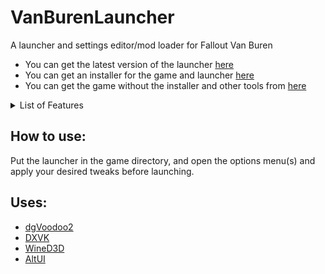 # VanBurenLauncher
A launcher and settings editor/mod loader for Fallout Van Buren
- You can get the latest version of the launcher [here](https://github.com/kran27/VanBurenLauncher/raw/main/VBLauncher/bin/Release/VBLauncher.exe)
- You can get an installer for the game and launcher [here](https://kran.keybase.pub/VanBuren/Van%20Buren%20Installer.exe?dl=1)
- You can get the game without the installer and other tools from [here](https://archive.org/details/f3demo)
<details> <summary>List of Features</summary>
  <br>
<details> <summary>Cut Content</summary>
  
- 2 Vehicles
- 3 Weapons
- 16 Creatures
- 15 Helmets
- 5 Item Icons
</details>
<details> <summary>Fixed Content</summary>
  
- 10 Maps
- Female Player Character
- In-Game Fonts
</details>
<details> <summary>General Tweaks</summary>
  
- Unlocked Camera Zoom
- Optional Alternate Camera Angles
- Easy Changes of .ini Settings
- Removed Useless Menu Buttons
</details>
<details> <summary>Graphics</summary>
  
- Support for DX11, OpenGL, and Vulkan
- ReShade can be used on top of Vulkan
- Antialiasing
- Alternate Texture Filtering
- Easy Switching of Resolution
- Downsampling
- Mipmapping
- Phong Shading
</details>
</details>

## How to use:
Put the launcher in the game directory, and open the options menu(s) and apply your desired tweaks before launching.
## Uses:
- [dgVoodoo2](http://dege.fw.hu/)
- [DXVK](https://github.com/doitsujin/dxvk)
- [WineD3D](https://fdossena.com/?p=wined3d/index.frag)
- [AltUI](https://github.com/kran27/AltUI)
